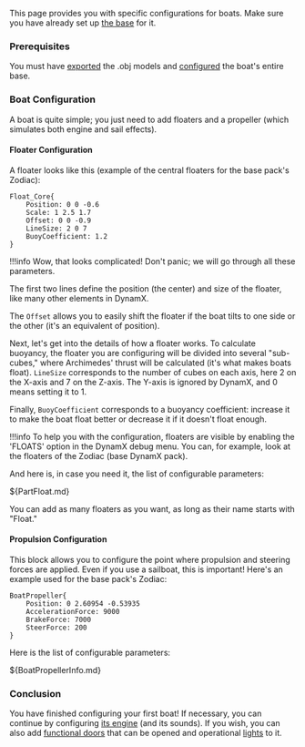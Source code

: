 This page provides you with specific configurations for boats. Make sure you have already set up [the base](ModularVehicleInfo.md) for it.

### Prerequisites

You must have [exported](Exportation.md) the .obj models and [configured](ModularVehicleInfo.md) the boat's entire base.

### Boat Configuration

A boat is quite simple; you just need to add floaters and a propeller (which simulates both engine and sail effects).

#### Floater Configuration

A floater looks like this (example of the central floaters for the base pack's Zodiac):
```
Float_Core{
    Position: 0 0 -0.6
    Scale: 1 2.5 1.7
    Offset: 0 0 -0.9
    LineSize: 2 0 7
    BuoyCoefficient: 1.2
}
```

!!!info
    Wow, that looks complicated!
    Don't panic; we will go through all these parameters.

The first two lines define the position (the center) and size of the floater, like many other elements in DynamX.

The `Offset` allows you to easily shift the floater if the boat tilts to one side or the other (it's an equivalent of position).

Next, let's get into the details of how a floater works. To calculate buoyancy, the floater you are configuring will be divided into several "sub-cubes," where Archimedes' thrust will be calculated (it's what makes boats float). `LineSize` corresponds to the number of cubes on each axis, here 2 on the X-axis and 7 on the Z-axis. The Y-axis is ignored by DynamX, and 0 means setting it to 1.

Finally, `BuoyCoefficient` corresponds to a buoyancy coefficient: increase it to make the boat float better or decrease it if it doesn't float enough.

!!!info
    To help you with the configuration, floaters are visible by enabling the 'FLOATS' option in the DynamX debug menu.
    You can, for example, look at the floaters of the Zodiac (base DynamX pack).

And here is, in case you need it, the list of configurable parameters:

${PartFloat.md}

You can add as many floaters as you want, as long as their name starts with "Float."

#### Propulsion Configuration

This block allows you to configure the point where propulsion and steering forces are applied. Even if you use a sailboat, this is important! Here's an example used for the base pack's Zodiac:

```
BoatPropeller{
    Position: 0 2.60954 -0.53935
    AccelerationForce: 9000
    BrakeForce: 7000
    SteerForce: 200
}
```

Here is the list of configurable parameters:

${BoatPropellerInfo.md}

### Conclusion

You have finished configuring your first boat! If necessary, you can continue by configuring [its engine](EngineInfo.md) (and its sounds).
If you wish, you can also add [functional doors](../Doors.md) that can be opened and operational [lights](../Lights.md) to it.
